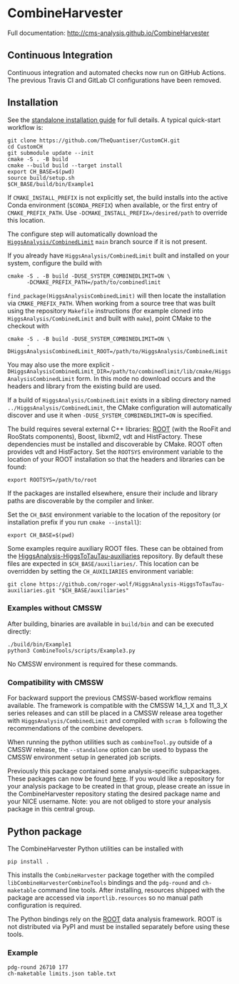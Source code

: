 # CombineHarvester

Full documentation: http://cms-analysis.github.io/CombineHarvester

## Continuous Integration

Continuous integration and automated checks now run on GitHub Actions. The previous Travis CI and GitLab CI configurations have been removed.

## Installation

See the [standalone installation guide](docs/StandaloneInstallation.md) for
full details.  A typical quick-start workflow is:

```
git clone https://github.com/TheQuantiser/CustomCH.git
cd CustomCH
git submodule update --init
cmake -S . -B build
cmake --build build --target install
export CH_BASE=$(pwd)
source build/setup.sh
$CH_BASE/build/bin/Example1
```

If `CMAKE_INSTALL_PREFIX` is not explicitly set, the build installs into the
active Conda environment (`$CONDA_PREFIX`) when available, or the first entry of
`CMAKE_PREFIX_PATH`.  Use `-DCMAKE_INSTALL_PREFIX=/desired/path` to override this
location.

The configure step will automatically download the
[`HiggsAnalysis/CombinedLimit`](https://github.com/cms-analysis/HiggsAnalysis-CombinedLimit)
`main` branch source if it is not present.

If you already have `HiggsAnalysis/CombinedLimit` built and installed on your
system, configure the build with

```
cmake -S . -B build -DUSE_SYSTEM_COMBINEDLIMIT=ON \
      -DCMAKE_PREFIX_PATH=/path/to/combinedlimit
```

`find_package(HiggsAnalysisCombinedLimit)` will then locate the installation via
`CMAKE_PREFIX_PATH`.
When working from a source tree that was built using the repository `Makefile`
instructions (for example cloned into `HiggsAnalysis/CombinedLimit` and built
with `make`), point CMake to the checkout with

```
cmake -S . -B build -DUSE_SYSTEM_COMBINEDLIMIT=ON \
      -DHiggsAnalysisCombinedLimit_ROOT=/path/to/HiggsAnalysis/CombinedLimit
```

You may also use the more explicit
`-DHiggsAnalysisCombinedLimit_DIR=/path/to/combinedlimit/lib/cmake/HiggsAnalysisCombinedLimit`
form. In this mode no download occurs and the headers and library from the
existing build are used.

If a build of `HiggsAnalysis/CombinedLimit` exists in a sibling directory named
`../HiggsAnalysis/CombinedLimit`, the CMake configuration will automatically
discover and use it when `-DUSE_SYSTEM_COMBINEDLIMIT=ON` is specified.

The build requires several external C++ libraries: [ROOT](https://root.cern)
(with the RooFit and RooStats components), Boost, libxml2, vdt and
HistFactory. These dependencies must be installed and discoverable by
CMake. ROOT often provides vdt and HistFactory. Set the `ROOTSYS`
environment variable to the location of your ROOT installation so that
the headers and libraries can be found:

```
export ROOTSYS=/path/to/root
```

If the packages are installed elsewhere, ensure their include and library
paths are discoverable by the compiler and linker.

Set the `CH_BASE` environment variable to the location of the repository (or installation prefix if you run `cmake --install`):

```
export CH_BASE=$(pwd)
```

Some examples require auxiliary ROOT files. These can be obtained from the
[HiggsAnalysis-HiggsToTauTau-auxiliaries](https://github.com/roger-wolf/HiggsAnalysis-HiggsToTauTau-auxiliaries)
repository. By default these files are expected in `$CH_BASE/auxiliaries/`.
This location can be overridden by setting the `CH_AUXILIARIES` environment
variable:

```
git clone https://github.com/roger-wolf/HiggsAnalysis-HiggsToTauTau-auxiliaries.git "$CH_BASE/auxiliaries"
```

### Examples without CMSSW

After building, binaries are available in `build/bin` and can be executed directly:

```
./build/bin/Example1
python3 CombineTools/scripts/Example3.py
```

No CMSSW environment is required for these commands.

### Compatibility with CMSSW

For backward support the previous CMSSW-based workflow remains available. The framework is compatible with the CMSSW 14_1_X and 11_3_X series releases and can still be placed in a CMSSW release area together with `HiggsAnalysis/CombinedLimit` and compiled with `scram b` following the recommendations of the combine developers.

When running the python utilities such as `combineTool.py` outside of a
CMSSW release, the `--standalone` option can be used to bypass the CMSSW
environment setup in generated job scripts.

Previously this package contained some analysis-specific subpackages. These packages can now be found [here](https://gitlab.cern.ch/cms-hcg/ch-areas). If you would like a repository for your analysis package to be created in that group, please create an issue in the CombineHarvester repository stating the desired package name and your NICE username. Note: you are not obliged to store your analysis package in this central group.

## Python package

The CombineHarvester Python utilities can be installed with

```
pip install .
```

This installs the `CombineHarvester` package together with the compiled
`libCombineHarvesterCombineTools` bindings and the `pdg-round` and
`ch-maketable` command line tools.  After installing, resources shipped
with the package are accessed via `importlib.resources` so no manual path
configuration is required.

The Python bindings rely on the [ROOT](https://root.cern) data analysis
framework. ROOT is not distributed via PyPI and must be installed
separately before using these tools.

### Example

```
pdg-round 26710 177
ch-maketable limits.json table.txt
```
